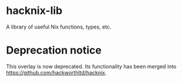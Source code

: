 # hacknix-lib

A library of useful Nix functions, types, etc.

# Deprecation notice

This overlay is now deprecated. Its functionality has been merged into
https://github.com/hackworthltd/hacknix.
